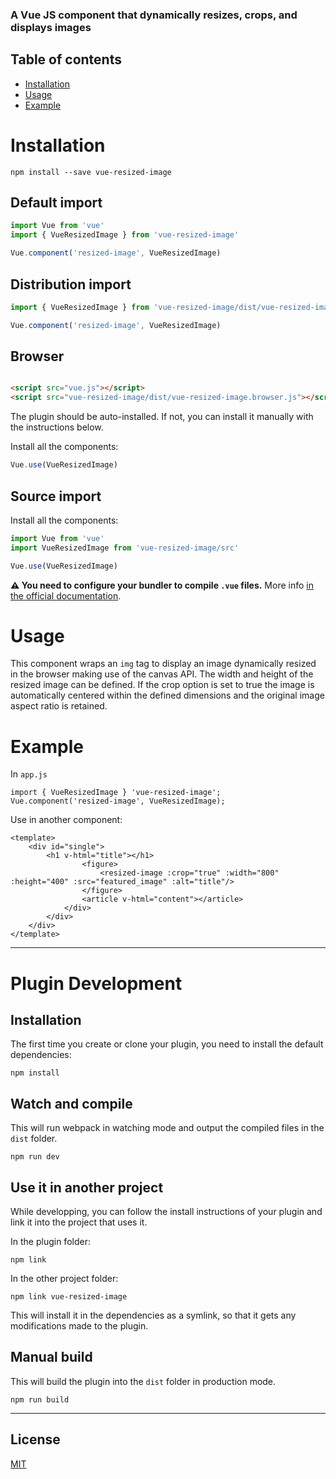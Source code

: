 ### A Vue JS component that dynamically resizes, crops, and displays images

## Table of contents

- [Installation](#installation)
- [Usage](#usage)
- [Example](#example)

# Installation

```
npm install --save vue-resized-image
```

## Default import

```javascript
import Vue from 'vue'
import { VueResizedImage } from 'vue-resized-image'

Vue.component('resized-image', VueResizedImage)
```


## Distribution import

```javascript
import { VueResizedImage } from 'vue-resized-image/dist/vue-resized-image.common'

Vue.component('resized-image', VueResizedImage)
```

## Browser

```html

<script src="vue.js"></script>
<script src="vue-resized-image/dist/vue-resized-image.browser.js"></script>
```

The plugin should be auto-installed. If not, you can install it manually with the instructions below.

Install all the components:

```javascript
Vue.use(VueResizedImage)
```

## Source import

Install all the components:

```javascript
import Vue from 'vue'
import VueResizedImage from 'vue-resized-image/src'

Vue.use(VueResizedImage)
```

**⚠️ You need to configure your bundler to compile `.vue` files.** More info [in the official documentation](https://vuejs.org/v2/guide/single-file-components.html).

# Usage

This component wraps an `img` tag to display an image dynamically resized in the browser making use of the canvas API. The width and height of the resized image can be defined. If the crop option is set to true the image is automatically centered within the defined dimensions and the original image aspect ratio is retained.

# Example

In `app.js`
```
import { VueResizedImage } 'vue-resized-image';
Vue.component('resized-image', VueResizedImage);
```

Use in another component:
```
<template>
	<div id="single">
		<h1 v-html="title"></h1>
				<figure>
	                <resized-image :crop="true" :width="800" :height="400" :src="featured_image" :alt="title"/>
	            </figure>
	            <article v-html="content"></article>
			</div>
		</div>
	</div>
</template>

```
---

# Plugin Development

## Installation

The first time you create or clone your plugin, you need to install the default dependencies:

```
npm install
```

## Watch and compile

This will run webpack in watching mode and output the compiled files in the `dist` folder.

```
npm run dev
```

## Use it in another project

While developping, you can follow the install instructions of your plugin and link it into the project that uses it.

In the plugin folder:

```
npm link
```

In the other project folder:

```
npm link vue-resized-image
```

This will install it in the dependencies as a symlink, so that it gets any modifications made to the plugin.


## Manual build

This will build the plugin into the `dist` folder in production mode.

```
npm run build
```

---

## License

[MIT](http://opensource.org/licenses/MIT)
